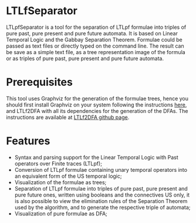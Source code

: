 # LTLfSeparator

LTLpfSeparator is a tool for the separation of LTLpf formulae into triples of pure past, pure present and pure future automata.
It is based on Linear Temporal Logic and the Gabbay Separation Theorem.
Formulae could be passed as text files or directly typed on the command line.
The result can be save as a simple text file, as a tree representation image of the formula or as triples of pure past, pure present and pure future automata.

# Prerequisites

This tool uses Graphviz for the generation of the formulae trees, hence you should first install Graphviz on your system following the instructions 
<a href="https://graphviz.org/" title="Graphviz">here</a>, and LTLf2DFA with all its dependencies for the generation of the DFAs.
The instructions are available at <a href="https://github.com/whitemech/LTLf2DFA" title="LTLf2DFA">LTLf2DFA github page</a>.
# Features

- Syntax and parsing support for the Linear Temporal Logic with Past operators over Finite traces (LTLpf);
- Conversion of LTLpf formulae containing unary temporal operators into an equivalent form of the US temporal logic;
- Visualization of the formulae as trees;
- Separation of LTLpf formulae into triples of pure past, pure present and pure future ones, written using booleans and the connectives US only, 
it is also possible to view the elimination rules of the Separation Theorem used by the algorithm, and to generate the respective triple of automata;
- Visualization of pure formulae as DFA;
